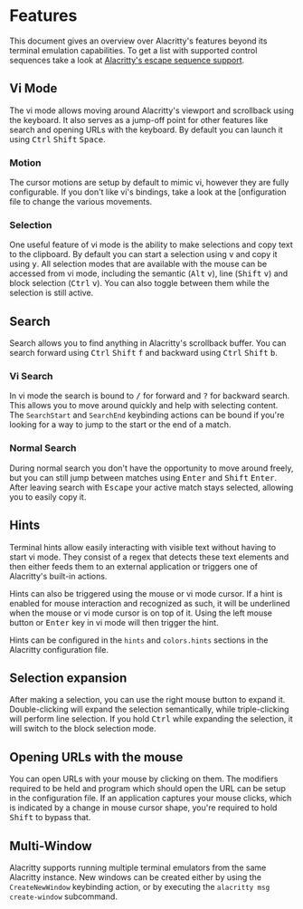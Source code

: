 # Features

This document gives an overview over Alacritty's features beyond its terminal
emulation capabilities. To get a list with supported control sequences take a
look at [Alacritty's escape sequence support](./escape_support.md).

## Vi Mode

The vi mode allows moving around Alacritty's viewport and scrollback using the
keyboard. It also serves as a jump-off point for other features like search and
opening URLs with the keyboard. By default you can launch it using
<kbd>Ctrl</kbd> <kbd>Shift</kbd> <kbd>Space</kbd>.

### Motion

The cursor motions are setup by default to mimic vi, however they are fully
configurable. If you don't like vi's bindings, take a look at the [onfiguration
file to change the various movements.

### Selection

One useful feature of vi mode is the ability to make selections and copy text to
the clipboard. By default you can start a selection using <kbd>v</kbd> and copy
it using <kbd>y</kbd>. All selection modes that are available with the mouse can
be accessed from vi mode, including the semantic (<kbd>Alt</kbd> <kbd>v</kbd>),
line (<kbd>Shift</kbd> <kbd>v</kbd>) and block selection (<kbd>Ctrl</kbd>
<kbd>v</kbd>). You can also toggle between them while the selection is still
active.

## Search

Search allows you to find anything in Alacritty's scrollback buffer. You can
search forward using <kbd>Ctrl</kbd> <kbd>Shift</kbd> <kbd>f</kbd> and
backward using <kbd>Ctrl</kbd> <kbd>Shift</kbd> <kbd>b</kbd>.

### Vi Search

In vi mode the search is bound to <kbd>/</kbd> for forward and <kbd>?</kbd> for
backward search. This allows you to move around quickly and help with selecting
content. The `SearchStart` and `SearchEnd` keybinding actions can be bound if
you're looking for a way to jump to the start or the end of a match.

### Normal Search

During normal search you don't have the opportunity to move around freely, but
you can still jump between matches using <kbd>Enter</kbd> and <kbd>Shift</kbd>
<kbd>Enter</kbd>. After leaving search with <kbd>Escape</kbd> your active match
stays selected, allowing you to easily copy it.

## Hints

Terminal hints allow easily interacting with visible text without having to
start vi mode. They consist of a regex that detects these text elements and then
either feeds them to an external application or triggers one of Alacritty's
built-in actions.

Hints can also be triggered using the mouse or vi mode cursor. If a hint is
enabled for mouse interaction and recognized as such, it will be underlined when
the mouse or vi mode cursor is on top of it. Using the left mouse button or
<kbd>Enter</kbd> key in vi mode will then trigger the hint.

Hints can be configured in the `hints` and `colors.hints` sections in the
Alacritty configuration file.

## Selection expansion

After making a selection, you can use the right mouse button to expand it.
Double-clicking will expand the selection semantically, while triple-clicking
will perform line selection. If you hold <kbd>Ctrl</kbd> while expanding the
selection, it will switch to the block selection mode.

## Opening URLs with the mouse

You can open URLs with your mouse by clicking on them. The modifiers required to
be held and program which should open the URL can be setup in the configuration
file. If an application captures your mouse clicks, which is indicated by a
change in mouse cursor shape, you're required to hold <kbd>Shift</kbd> to bypass
that.

## Multi-Window

Alacritty supports running multiple terminal emulators from the same Alacritty
instance. New windows can be created either by using the `CreateNewWindow`
keybinding action, or by executing the `alacritty msg create-window` subcommand.
